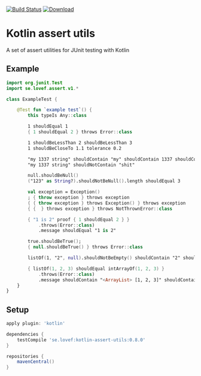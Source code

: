 [![Build Status](https://travis-ci.org/lovef/kotlin-assert-utils.svg?branch=master)](https://travis-ci.org/lovef/kotlin-assert-utils)
[![Download](https://api.bintray.com/packages/lovef/maven/kotlin-assert-utils/images/download.svg)](https://bintray.com/lovef/maven/kotlin-assert-utils/_latestVersion)

# Kotlin assert utils

A set of assert utilities for JUnit testing with Kotlin

## Example

```kotlin
import org.junit.Test
import se.lovef.assert.v1.*

class ExampleTest {

    @Test fun `example test`() {
        this typeIs Any::class

        1 shouldEqual 1
        { 1 shouldEqual 2 } throws Error::class

        1 shouldBeLessThan 2 shouldBeLessThan 3
        1 shouldBeCloseTo 1.1 tolerance 0.2

        "my 1337 string" shouldContain "my" shouldContain 1337 shouldContain "string"
        "my 1337 string" shouldNotContain "shit"

        null.shouldBeNull()
        ("123" as String?).shouldNotBeNull().length shouldEqual 3

        val exception = Exception()
        ; { throw exception } throws exception
        { { throw exception } throws Exception() } throws exception
        { {  } throws exception } throws NotThrownError::class

        { "1 is 2" proof { 1 shouldEqual 2 } }
            .throws(Error::class)
            .message shouldEqual "1 is 2"

        true.shouldBeTrue();
        { null.shouldBeTrue() } throws Error::class

        listOf(1, "2", null).shouldNotBeEmpty() shouldContain "2" shouldNotContain -1

        { listOf(1, 2, 3) shouldEqual intArrayOf(1, 2, 3) }
            .throws(Error::class)
            .message shouldContain "<ArrayList> [1, 2, 3]" shouldContain "<int[]> [1, 2, 3]"
    }
}
```

## Setup

```gradle
apply plugin: 'kotlin'

dependencies {
    testCompile 'se.lovef:kotlin-assert-utils:0.8.0'
}

repositories {
    mavenCentral()
}
```
